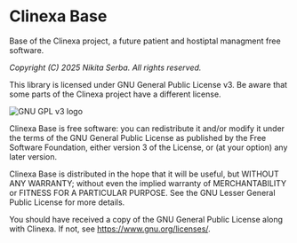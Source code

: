 # Clinexa Base
Base of the Clinexa project, a future patient and hostiptal managment free software.

*Copyright (C) 2025 Nikita Serba. All rights reserved.*

This library is licensed under GNU General Public License v3. Be aware that some parts of the Clinexa project have a different license.

![GNU GPL v3 logo](https://www.gnu.org/graphics/gplv3-with-text-136x68.png)

Clinexa Base is free software: you can redistribute it and/or modify
it under the terms of the GNU General Public License as
published by the Free Software Foundation, either version 3 of
the License, or (at your option) any later version.

Clinexa Base is distributed in the hope that it will be useful,
but WITHOUT ANY WARRANTY; without even the implied warranty of
MERCHANTABILITY or FITNESS FOR A PARTICULAR PURPOSE.  See the
GNU Lesser General Public License for more details.

You should have received a copy of the GNU General Public License
along with Clinexa. If not, see <https://www.gnu.org/licenses/>.
